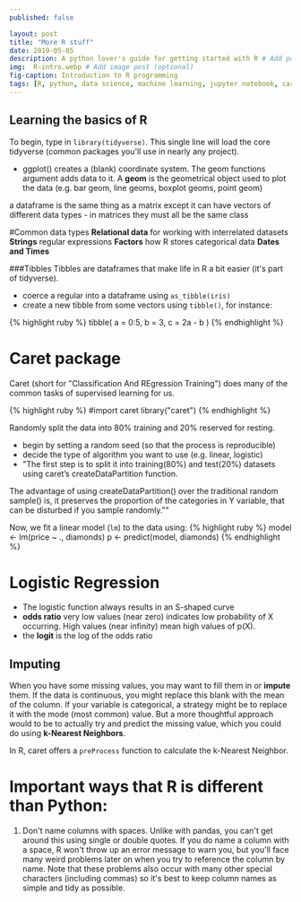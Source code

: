 ```yaml
---
published: false

layout: post
title: "More R stuff"
date: 2019-05-05
description: A python lover's guide for getting started with R # Add post description (optional)
img:  R-intro.webp # Add image post (optional)
fig-caption: Introduction to R programming
tags: [R, python, data science, machine learning, jupyter notebook, caret]
---
```

## Learning the basics of R
To begin, type in `library(tidyverse)`. This single line will load the core tidyverse (common packages you'll use in nearly any project).


* ggplot() creates a (blank) coordinate system. The geom functions argument adds data to it.
A **geom** is the geometrical object used to plot the data (e.g. bar geom, line geoms, boxplot geoms, point geom)

a dataframe is the same thing as a matrix except it can have vectors of different data types - in matrices they must all be the same class



#Common data types
**Relational data** for working with interrelated datasets
**Strings** regular expressions
**Factors** how R stores categorical data
**Dates and Times**

###Tibbles
Tibbles are dataframes that make life in R a bit easier (it's part of tidyverse).
- coerce a regular into a dataframe using `as_tibble(iris)`
- create a new tibble from some vectors using `tibble()`, for instance:

{% highlight ruby %}
tibble(
  a = 0:5,
  b = 3,
  c = 2a - b
  )
{% endhighlight %}

# Caret package
Caret (short for "Classification And REgression Training") does many of the common tasks of supervised learning for us.

{% highlight ruby %}
#import caret
library("caret")
{% endhighlight %}

Randomly split the data into 80% training and 20% reserved for resting.
- begin by setting a random seed (so that the process is reproducible)
- decide the type of algorithm you want to use (e.g. linear, logistic)
- "The first step is to split it into training(80%) and test(20%) datasets using caret’s createDataPartition function.

The advantage of using createDataPartition() over the traditional random sample() is, it preserves the proportion of the categories in Y variable, that can be disturbed if you sample randomly.""


Now, we fit a linear model (`lm`) to the data using:
{% highlight ruby %}
model <- lm(price ~ ., diamonds)
p <- predict(model, diamonds)
{% endhighlight %}


# Logistic Regression
- The logistic function always results in an S-shaped curve
- **odds ratio** very low values (near zero) indicates low probability of X occurring. High values (near infinity) mean high values of p(X).
- the **logit** is the log of the odds ratio


## Imputing
When you have some missing values, you may want to fill them in or **impute** them. If the data is continuous, you might replace this blank with the mean of the column. If your variable is categorical, a strategy might be to replace it with the mode (most common) value. But a more thoughtful approach would to be to actually try and predict the missing value, which you could do using **k-Nearest Neighbors**.

In R, caret offers a `preProcess` function to calculate the k-Nearest Neighbor.



# Important ways that R is different than Python:
1. Don't name columns with spaces. Unlike with pandas, you can't get around this using single or double quotes. If you do name a column with a space, R won't throw up an error message to warn you, but you'll face many weird problems later on when you try to reference the column by name. Note that these problems also occur with many other special characters (including commas) so it's best to keep column names as simple and tidy as possible.
